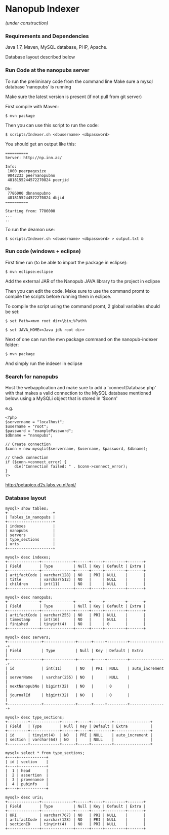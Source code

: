 Nanopub Indexer
===============

_(under construction)_


### Requirements and Dependencies

Java 1.7, Maven, MySQL database, PHP, Apache.

Database layout described below

### Run Code at the nanopubs server

To run the preliminary code from the command line
Make sure a mysql database 'nanopubs' is running

Make sure the latest version is present (if not pull from git server)

First compile with Maven:

    $ mvn package

Then you can use this script to run the code:

    $ scripts/Indexer.sh <dbusername> <dbpassword>

You should get an output like this:

    ==========
	Server: http://np.inn.ac/

	Info:
	 1000 peerpagesize
	 9042233 peernanopubno
	 4818155244572270824 peerjid

	Db:
	 7786000 dbnanopubno
	 4818155244572270824 dbjid
	==========

	Starting from: 7786000
	...
	..

	
To run the deamon use:

	$ scripts/Indexer.sh <dbusername> <dbpassword> > output.txt &

### Run code (windows + eclipse)

First time run (to be able to import the package in eclipse):

	$ mvn eclipse:eclipse
	
Add the external JAR of the Nanopub JAVA library to the project in eclipse

Then you can edit the code. Make sure to use the command promt to compile the scripts before running them in eclipse.

To compile the script using the command promt, 2 global variables should be set: 

	$ set Path=<mvn root dir>\bin;%Path%
	
	$ set JAVA_HOME=<Java jdk root dir>

Next of one can run the mvn package command on the nanopub-indexer folder:

	$ mvn package

And simply run the indexer in eclipse

### Search for nanopubs
Host the webapplication and make sure to add a
'connectDatabase.php' with that makes a valid connection to the MySQL database mentioned below.
using a MySQLi object that is stored in '$conn'

e.g.

	<?php
	$servername = "localhost";
	$username = "root";
	$password = "examplePassword";
	$dbname = "nanopubs";

	// Create connection
	$conn = new mysqli($servername, $username, $password, $dbname);

	// Check connection
	if ($conn->connect_error) {
		die("Connection failed: " . $conn->connect_error);
	} 
	?>

http://petapico.d2s.labs.vu.nl/api/

### Database layout
	mysql> show tables;
	+--------------------+
	| Tables_in_nanopubs |
	+--------------------+
	| indexes            |
	| nanopubs           |
	| servers            |
	| type_sections      |
	| uris               |
	+--------------------+

	mysql> desc indexes;
	+--------------+--------------+------+-----+---------+-------+
	| Field        | Type         | Null | Key | Default | Extra |
	+--------------+--------------+------+-----+---------+-------+
	| artifactCode | varchar(128) | NO   | PRI | NULL    |       |
	| title        | varchar(512) | NO   |     | NULL    |       |
	| children     | int(11)      | NO   |     | NULL    |       |
	+--------------+--------------+------+-----+---------+-------+

	mysql> desc nanopubs;
	+--------------+--------------+------+-----+---------+-------+
	| Field        | Type         | Null | Key | Default | Extra |
	+--------------+--------------+------+-----+---------+-------+
	| artifactCode | varchar(255) | NO   | PRI | NULL    |       |
	| timestamp    | int(16)      | NO   |     | NULL    |       |
	| finished     | tinyint(4)   | NO   |     | 0       |       |
	+--------------+--------------+------+-----+---------+-------+

	mysql> desc servers;
	+---------------+--------------+------+-----+---------+----------------+
	| Field         | Type         | Null | Key | Default | Extra          |
	+---------------+--------------+------+-----+---------+----------------+
	| id            | int(11)      | NO   | PRI | NULL    | auto_increment |
	| serverName    | varchar(255) | NO   |     | NULL    |                |
	| nextNanopubNo | bigint(32)   | NO   |     | 0       |                |
	| journalId     | bigint(32)   | NO   |     | 0       |                |
	+---------------+--------------+------+-----+---------+----------------+

	mysql> desc type_sections;
	+---------+-------------+------+-----+---------+----------------+
	| Field   | Type        | Null | Key | Default | Extra          |
	+---------+-------------+------+-----+---------+----------------+
	| id      | tinyint(4)  | NO   | PRI | NULL    | auto_increment |
	| section | varchar(64) | NO   |     | NULL    |                |
	+---------+-------------+------+-----+---------+----------------+

	mysql> select * from type_sections;
	+----+------------+
	| id | section    |
	+----+------------+
	|  1 | head       |
	|  2 | assertion  |
	|  3 | provenance |
	|  4 | pubinfo    |
	+----+------------+

	mysql> desc uris;
	+--------------+--------------+------+-----+---------+-------+
	| Field        | Type         | Null | Key | Default | Extra |
	+--------------+--------------+------+-----+---------+-------+
	| URI          | varchar(767) | NO   | PRI | NULL    |       |
	| artifactCode | varchar(128) | NO   | PRI | NULL    |       |
	| sectionID    | tinyint(4)   | NO   | PRI | NULL    |       |
	+--------------+--------------+------+-----+---------+-------+